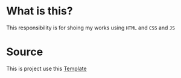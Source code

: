 # What is this? 

This responsibility is for shoing my works using `HTML` and `CSS` and `JS`

# Source 

This is project use this [Template](https://github.com/bedimcode/portfolio-responsive-complete) 
